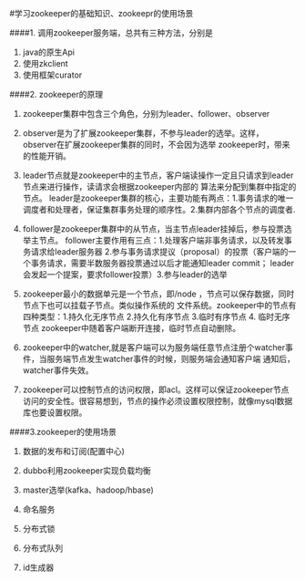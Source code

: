 
#学习zookeeper的基础知识、zookeepr的使用场景

####1. 调用zookeeper服务端，总共有三种方法，分别是
1. java的原生Api 
2. 使用zkclient
3. 使用框架curator

####2. zookeeper的原理
1. zookeeper集群中包含三个角色，分别为leader、follower、observer
2. observer是为了扩展zookeeper集群，不参与leader的选举。这样，observer在扩展zookeeper集群的同时，不会因为选举
zookeeper时，带来的性能开销。
3. leader节点就是zookeeper中的主节点，客户端读操作一定且只请求到leader节点来进行操作，读请求会根据zookeeper内部的
算法来分配到集群中指定的节点。
   leader是zookeeper集群的核心，主要功能有两点：1.事务请求的唯一调度者和处理者，保证集群事务处理的顺序性。2.集群内部各个节点的调度者.
4. follower是zookeeper集群中的从节点，当主节点leader挂掉后，参与投票选举主节点。
   follower主要作用有三点：1.处理客户端非事务请求，以及转发事务请求给leader服务器 2.参与事务请求提议（proposal）的投票（客户端的一个事务请求，需要半数服务器投票通过以后才能通知leader commit； leader会发起一个提案，要求follower投票）3.参与leader的选举

5. zookeeper最小的数据单元是一个节点，即/node ，节点可以保存数据，同时节点下也可以挂载子节点。类似操作系统的
文件系统。zookeeper中的节点有四种类型：1.持久化无序节点 2.持久化有序节点 3.临时有序节点 4. 临时无序节点
 zookeeper中随着客户端断开连接，临时节点自动删除。
6. zookeeper中的watcher,就是客户端可以为服务端任意节点注册个watcher事件，当服务端节点发生watcher事件的时候，则服务端会通知客户端
通知后，watcher事件失效。

7. zookeeper可以控制节点的访问权限，即acl。这样可以保证zookeeper节点访问的安全性。很容易想到，节点的操作必须设置权限控制，就像mysql数据库也要设置权限。



####3.zookeeper的使用场景
1. 数据的发布和订阅(配置中心)
    
2. dubbo利用zookeeper实现负载均衡
3. master选举(kafka、hadoop/hbase)
4. 命名服务
5. 分布式锁
6. 分布式队列
7. id生成器
